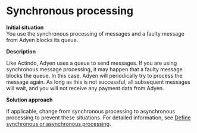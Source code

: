 # Synchronous processing

**Initial situation**    
You use the synchronous processing of messages and a faulty message from Adyen blocks its queue.

**Description**    

Like Actindo, Adyen uses a queue to send messages. If you are using synchronous message processing, it may happen that a faulty message blocks the queue.  In this case, Adyen will periodically try to process the message again. As long as this is not successful, all subsequent messages will wait, and you will not receive any payment data from Adyen.

**Solution approach**

If applicable, change from synchronous processing to asynchronous processing to prevent these situations. For detailed information, see [Define synchronous or asynchronous processing](../Integration/02_ManageAdyenSettings.md).
